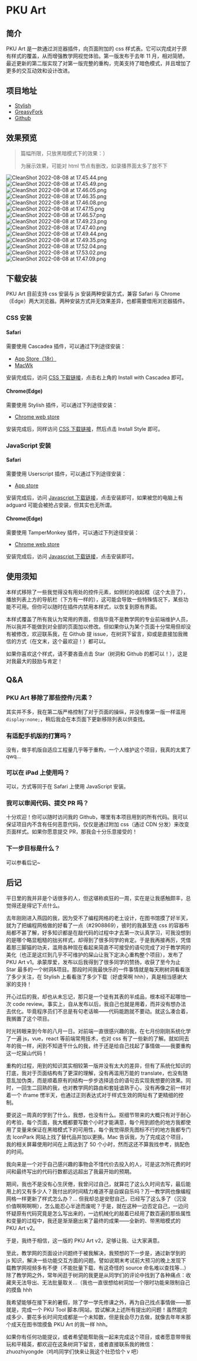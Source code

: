 # PKU Art

## 简介

PKU Art 是一款通过浏览器插件，向页面附加的 css 样式表。它可以完成对于原有样式的覆盖，从而增强教学网视觉体验。第一版发布于去年 11 月，相对简陋，最近更新的第二版实现了对第一版完整的重构，完美支持了暗色模式，并且增加了更多的交互动效和设计改进。

## 项目地址

- [Stylish](https://userstyles.org/styles/220453/pku-art)
- [GreasyFork](https://greasyfork.org/zh-CN/scripts/436323-pku-art)
- [Github](https://github.com/zhuozhiyongde/PKU-Art)

## 效果预览

> 篇幅所限，只放黑暗模式下的效果：）
>
> 为展示效果，可能对 html 节点有删改，如录播界面太多了放不下

![CleanShot 2022-08-08 at 17.45.44.png](https://dingyue.ws.126.net/2022/0809/bcab9260j00rgb7770087d001e400t3p.jpg)
![CleanShot 2022-08-08 at 17.45.49.png](https://dingyue.ws.126.net/2022/0809/0a75929dj00rgb78m008wd001e400t3p.jpg)
![CleanShot 2022-08-08 at 17.46.05.png](https://dingyue.ws.126.net/2022/0809/f2e5730cj00rgb78n00exd001e400t3p.jpg)
![CleanShot 2022-08-08 at 17.46.35.png](https://dingyue.ws.126.net/2022/0809/2c19eeb2j00rgb78o00dwd001e400t3p.jpg)
![CleanShot 2022-08-08 at 17.46.08.png](https://dingyue.ws.126.net/2022/0809/e1f0e336j00rgb78p00fzd001e400t3p.jpg)
![CleanShot 2022-08-08 at 17.47.15.png](https://dingyue.ws.126.net/2022/0809/e9499512j00rgb78p00e2d001e400t3p.jpg)
![CleanShot 2022-08-08 at 17.46.57.png](https://dingyue.ws.126.net/2022/0809/cfddac27j00rgb78t00l5d001e400t3p.jpg)
![CleanShot 2022-08-08 at 17.49.23.png](https://dingyue.ws.126.net/2022/0809/b80ebc85j00rgb78u00bod001e400t3p.jpg)
![CleanShot 2022-08-08 at 17.47.40.png](https://dingyue.ws.126.net/2022/0809/b280bf05j00rgb78u00b9d001e400t3p.jpg)
![CleanShot 2022-08-08 at 17.49.44.png](https://dingyue.ws.126.net/2022/0809/040b1b78j00rgb78v00ebd001e400t3p.jpg)
![CleanShot 2022-08-08 at 17.49.35.png](https://dingyue.ws.126.net/2022/0809/6e585230j00rgb78v00d4d001e400t3p.jpg)
![CleanShot 2022-08-08 at 17.52.04.png](https://dingyue.ws.126.net/2022/0809/d6d242f2j00rgb78y00bnd001e400t3p.jpg)
![CleanShot 2022-08-08 at 17.53.02.png](https://dingyue.ws.126.net/2022/0809/d1c35d9ej00rgb78y00e3d001e400t3p.jpg)
![CleanShot 2022-08-08 at 17.47.09.png](https://dingyue.ws.126.net/2022/0809/22c30d79j00rgb79100ocd001e400t3p.jpg)

## 下载安装

PKU Art 目前支持 css 安装与 js 安装两种安装方式，兼容 Safari 与 Chrome（Edge）两大浏览器。两种安装方式并无效果差异，也都需要借用浏览器插件。

### CSS 安装

#### Safari

需要使用 Cascadea 插件，可以通过下列途径安装：

- [App Store（18r）](https://apps.apple.com/cn/app/cascadea/id1432182561?mt=12)
- [MacWk](https://macwk.com/soft/cascadea)

安装完成后，访问 [CSS 下载链接](https://userstyles.org/styles/220453/pku-art)，点击右上角的 Install with Cascadea 即可。

#### Chrome(Edge)

需要使用 Stylish 插件，可以通过下列途径安装：

- [Chrome web store](https://chrome.google.com/webstore/detail/stylish-custom-themes-for/fjnbnpbmkenffdnngjfgmeleoegfcffe?utm_source=chrome-ntp-icon)

安装完成后，同样访问 [CSS 下载链接](https://userstyles.org/styles/220453/pku-art)，然后点击 Install Style 即可。

### JavaScript 安装

#### Safari

需要使用 Userscript 插件，可以通过下列途径安装：

- [App store](https://apps.apple.com/cn/app/userscripts/id1463298887)

安装完成后，访问 [Javascript 下载链接](https://greasyfork.org/zh-CN/scripts/436323-pku-art)，点击安装即可，如果被您的电脑上有 adguard 可能会被抢占安装，但其实也无所谓。

#### Chrome(Edge)

需要使用 TamperMonkey 插件，可以通过下列途径安装：

- [Chrome web store](https://chrome.google.com/webstore/detail/tampermonkey/dhdgffkkebhmkfjojejmpbldmpobfkfo?utm_source=chrome-ntp-icon)

安装完成后，访问 [Javascript 下载链接](https://greasyfork.org/zh-CN/scripts/436323-pku-art)，点击安装即可。

## 使用须知

本样式移除了一些我觉得没有用处的控件元素，如侧栏的收起框（这个太丑了），播放列表上方的导航栏（下方有一样的），这可能会导致一些特殊情况下，某些功能不可用。但你可以随时在插件内禁用本样式，以恢复到原有界面。

本样式覆盖了所有我认为常用的界面，但我毕竟不是教学网的专业前端维护人员，所以我并不能做到对全部的页面加以修改。但如果你认为某个页面十分常用但却没有被修改，欢迎联系我，在 Github 提 issue，在树洞下留言，抑或是直接加我微信的方式（在文末，这个最欢迎！）都可以。

如果你喜欢这个样式，请不要吝啬点击 Star（树洞和 Github 的都可以！），这是对我最大的鼓励与肯定！

## Q&A

### PKU Art 移除了那些控件/元素？

其实并不多，我在第二版严格控制了对于页面的操纵，并没有像第一版一样滥用`display:none;`，稍后我会在本页面下更新移除列表以供查找。

### 有适配手机版的打算吗？

没有，做手机版自适应工程量几乎等于重构，一个人维护这个项目，我真的太累了 qwq...

### 可以在 iPad 上使用吗？

可以，方式等同于在 Safari 上使用 JavaScript 安装。

### 我可以审阅代码、提交 PR 吗？

十分欢迎！你可以随时访问我的 Github，哪里有本项目用到的所有代码。我可以保证项目内不含有任何恶意代码，仅仅是通过附加 css（通过 CDN 分发）来改变页面样式。如果你愿意提交 PR，那我会十分乐意接受的！

### 下一步目标是什么？

可以参看后记~

## 后记

平日里的我并非是个话很多的人，但这堪称疯狂的一周，实在是让我感触颇丰，总觉得还是得记下点什么。

去年刚刚进入燕园的我，因为受不了编程网格的老土设计，在图书馆摸了好半天，就为了把编程网格做的好看了一点（#2908869），彼时的我甚至连 css 的容器布局都不甚了解，好多知识都是在敲代码的过程中才去第一次认真学习，可我没想到的是哪个略显粗糙的拙劣样式，却得到了很多同学的肯定。于是我再接再厉，凭借着那三脚猫的功夫，滥用各种现在看起来简直不可接受的语句完成了对于教学网的美化（也正是这烂到几乎不可维护的屎山让我下定决心重构整个项目），发布了 PKU Art v1。承蒙厚爱，发布以后我得到了很多同学的赞扬，收获了至今为止 Star 最多的一个树洞&项目。那段时间我最快乐的一件事情就是每天刷树洞看看涨了多少关注，在 Stylish 上看看涨了多少下载（好虚荣啊 hhh），真是相当感谢大家的支持！

开心过后的我，却也从未忘记，那只是一个徒有其表的半成品，根本经不起哪怕一次 code review。事实上，自从发布以后，我自己也就是用着，而并没有想办法去优化。毕竟程序员们不总是有句老话嘛——代码能跑就不要动。就这么凑合着，我搁置了这个项目。

时光转眼来到今年的八月一日。对前端一直很感兴趣的我，在七月份刚刚系统化学了一遍 js，vue，react 等前端常用技术，也对 css 有了一些新的了解。就如同去年的我一样，闲到不知道干什么的我，终于还是给自己找起了事情做——我要重构这一坨屎山代码！

重构的过程，用到的知识其实相较第一版并没有太大的差异，但有了系统化知识的打底，我对于页面结构有了更深的理解，没有再滥用万能的 translate，也没有随意乱加伪类，而是顺着原有的结构一步步选择适合的语句去实现我想要的效果。同时，一回生二回熟的我，也对教学网的路由和套娃谙熟于心，没有再像之前一样对着一个 iframe 愣半天，也通过正则表达式对于样式生效的网址有了更精细的控制。

要说这一周真的学到了什么，我想，也没有什么。抠细节带来的大概只有对于耐心的考验，每个页面，我大概都要写数个小时才能满意，每个用到颜色的地方我都使用了变量来保证在黑暗模式下的可用性，每个我觉得原先图标不行的地方我都专门去 IconPark 网站上找了替代品并加以更换。Mac 告诉我，为了完成这个项目，我的相关屏幕使用时间在上周达到了 50 个小时，然而这还不算我找参考，挑配色的时间。

我向来是一个对于自己感兴趣的事物会不惜代价去投入的人，可是这次所花费的时间和最终写出的代码行数都远远超出了我最开始的预期。

期间，我也不是没有心生厌倦，我曾问过自己，就算花了这么久时间去写，最后能用上的又有多少人？我付出的时间精力难道不是自娱自乐吗？万一教学网也像编程网格一样更新了样式怎么办？... 但我却总是安慰自己，已经写了这么多了（沉没价值啊啊啊啊），怎么能忍心半途而废呢？于是，就在这种一边否定自己，一边问怀疑原有代码究竟是怎么写出来的，一边机械化的敲着已经用了数百遍的那些属性和变量的过程中，我还是渐渐磨出来了最终的成果——全新的、带黑暗模式的 PKU Art v2。

于是，我终于相信，这一版的 PKU Art v2，足够让我、让大家满意。

至此，教学网的页面设计问题终于被我解决，我预想的下一步是，通过新学到的 js 知识，解决一些功能交互方面的问题。譬如说期末考试前大预习的晚上发现下载教学网视频多有不便（不能批量下载、有这奇怪的 source 命名难以查找等…）除了教学网之外，常年闲逛于树洞的我更是从同学们的评论中找到了各种痛点：收藏夹无法导出、无法批量取关…（我也一直很想给树洞加一个限时功能来限制自己的摸鱼 hhh

我希望能够在接下来的暑假，除了学一学先修课之外，再为自己找点事情做——那就是，完成一个 PKU Tool 脚本/网站，尝试解决上述所有提出的问题！虽然能完成多少、要花多长时间完成都是一个未知数，但是我会尽力去做，就像去年年末那个成天在图书馆摸鱼 PKU Art 的我一样 hhh。

如果你有任何功能提议，或者希望能帮助我一起来完成这个项目，或者愿意带带我玩和平精英，都欢迎在这条树洞下留言，或者直接联系我的微信：zhuozhiyongde（呜呜同学们快来让我这个社恐恰个 v 吧）
